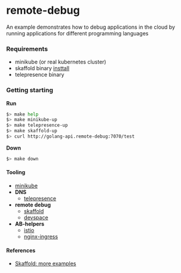 # remote-debug

An example demonstrates how to debug applications in the cloud 
by running applications for different programming languages

### Requirements

- minikube (or real kubernetes cluster)
- skaffold binary [insttall](https://skaffold.dev/docs/install/)
- telepresence binary

### Getting starting

**Run**

```bash
$> make help
$> make minikube-up
$> make telepresence-up
$> make skaffold-up
$> curl http://golang-api.remote-debug:7070/test
```

**Down**

```bash
$> make down
```

#### Tooling

- [minikube](https://minikube.sigs.k8s.io/docs/)
- **DNS**
  - [telepresence](https://www.telepresence.io/)
- **remote debug**
  - [skaffold](https://skaffold.dev/)
  - [devspace](https://devspace.sh/)
- **AB-helpers**
    - [istio](https://istio.io/)
    - [nginx-ingress](https://kubernetes.github.io/ingress-nginx/)

#### References

- [Skaffold: more examples](https://github.com/GoogleContainerTools/skaffold/tree/main/examples)
